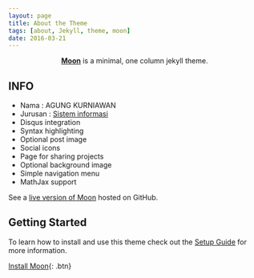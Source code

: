 ```yaml
---
layout: page
title: About the Theme
tags: [about, Jekyll, theme, moon]
date: 2016-03-21
---
```

    
<center><a href="http://taylantatli.github.io/Moon"><b>Moon</b></a> is a minimal, one column jekyll theme.</center>

## INFO
* Nama : AGUNG KURNIAWAN
* Jurusan : <a href="http://taylantatli.github.io/Moon"> Sistem informasi </a>
* Disqus integration
* Syntax highlighting
* Optional post image
* Social icons
* Page for sharing projects
* Optional background image
* Simple navigation menu
* MathJax support



See a [live version of Moon](http://taylantatli.github.io/Moon) hosted on GitHub.

## Getting Started

To learn how to install and use this theme check out the [Setup Guide](http://taylantatli.me/Moon/moon-theme/) for more information.
      
[Install Moon](https://github.com/TaylanTatli/Moon){: .btn}
